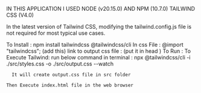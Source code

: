 IN THIS APPLICATION I USED NODE (v20.15.0) AND NPM (10.7.0)
TAILWIND CSS (V4.0)

 In the latest version of Tailwind CSS, modifying the tailwind.config.js file is not required for most typical use cases.

 To Install :
           npm install tailwindcss @tailwindcss/cli
In css File :
           @import "tailwindcss"; (add this)
link to output css file :
          <link href="./output.css" rel="stylesheet"> (put it in head )
 To Run :
  To Execute Tailwind: 
    run below command in terminal :
      npx @tailwindcss/cli -i ./src/styles.css -o ./src/output.css --watch  

      It will create output.css file in src folder  
    
    Then Execute index.html file in the web browser 
